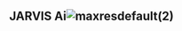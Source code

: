 ## JARVIS Ai![maxresdefault(2)](https://github.com/Simon339/alexis/assets/65837866/5fb193ed-0d20-4a3c-80e7-32e264a3d3d8)
